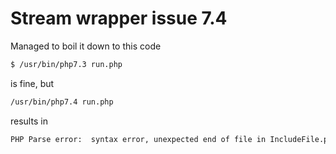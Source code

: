 # Stream wrapper issue 7.4
Managed to boil it down to this code

```bash
$ /usr/bin/php7.3 run.php
```

is fine, but

```bash
/usr/bin/php7.4 run.php
```

results in 
```bash
PHP Parse error:  syntax error, unexpected end of file in IncludeFile.php on line 7
```
